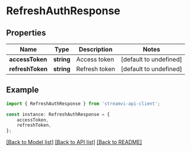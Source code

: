 # RefreshAuthResponse


## Properties

Name | Type | Description | Notes
------------ | ------------- | ------------- | -------------
**accessToken** | **string** | Access token | [default to undefined]
**refreshToken** | **string** | Refresh token | [default to undefined]

## Example

```typescript
import { RefreshAuthResponse } from 'streamvi-api-client';

const instance: RefreshAuthResponse = {
    accessToken,
    refreshToken,
};
```

[[Back to Model list]](../README.md#documentation-for-models) [[Back to API list]](../README.md#documentation-for-api-endpoints) [[Back to README]](../README.md)
